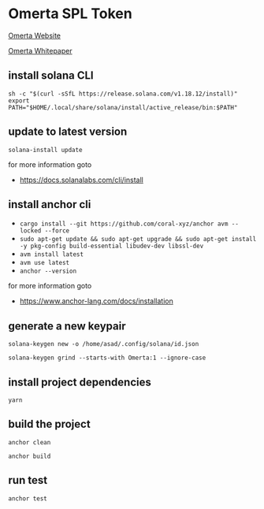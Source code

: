 # Omerta SPL Token

[Omerta Website](https://www.omertagame.com)

[Omerta Whitepaper](https://docs.omertagame.com/whitepaper)

## install solana CLI 

```sh -c "$(curl -sSfL https://release.solana.com/v1.18.12/install)"```
```export PATH="$HOME/.local/share/solana/install/active_release/bin:$PATH"```

## update to latest version

```solana-install update```

for more information goto
- https://docs.solanalabs.com/cli/install


## install anchor cli
- ```cargo install --git https://github.com/coral-xyz/anchor avm --locked --force```
- ```sudo apt-get update && sudo apt-get upgrade && sudo apt-get install -y pkg-config build-essential libudev-dev libssl-dev```
- ```avm install latest```
- ```avm use latest```
- ```anchor --version```

for more information goto
- https://www.anchor-lang.com/docs/installation



## generate a new keypair

```shell
solana-keygen new -o /home/asad/.config/solana/id.json
```

```shell
solana-keygen grind --starts-with Omerta:1 --ignore-case
```


## install project dependencies
```shell
yarn
```

## build the project
```shell
anchor clean
```
```shell
anchor build
```

## run test

```shell
anchor test
```

